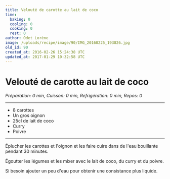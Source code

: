 ```yaml
---
title: Velouté de carotte au lait de coco
time:
  baking: 0
  cooling: 0
  cooking: 0
  rest: 0
author: Odet Lorène
image: /uploads/recipe/image/90/IMG_20160225_193826.jpg
old_id: 90
created_at: 2016-02-26 15:24:38 UTC
updated_at: 2017-01-29 10:32:58 UTC
---
```


# Velouté de carotte au lait de coco

_Préparation: 0 min, Cuisson: 0 min, Refrigération: 0 min, Repos: 0_

---

- 8 carottes
- Un gros oignon
- 25cl de lait de coco
- Curry
- Poivre

---

Éplucher les carottes et l'oignon et les faire cuire dans de l'eau bouillante pendant 30 minutes.

Égoutter les légumes et les mixer avec le lait de coco, du curry et du poivre.

Si besoin ajouter un peu d'eau pour obtenir une consistance plus liquide.
